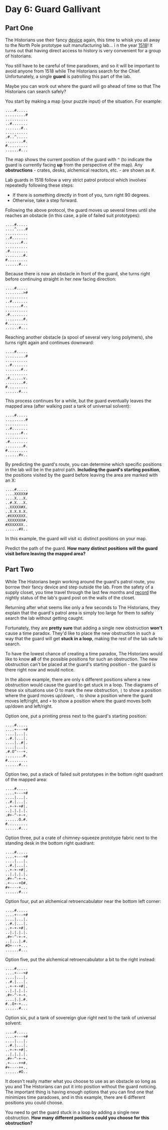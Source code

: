 # Day 6: Guard Gallivant

## Part One

The Historians use their fancy [device](https://adventofcode.com/2024/day/4) again, 
this time to whisk you all away to the North Pole prototype suit manufacturing lab... i
n the year [1518](https://adventofcode.com/2018/day/5)! 
It turns out that having direct access to history is very convenient for a group of historians.

You still have to be careful of time paradoxes, 
and so it will be important to avoid anyone from 1518 while The Historians search for the Chief. 
Unfortunately, a single **guard** is patrolling this part of the lab.

Maybe you can work out where the guard will go ahead of time so that The Historians can search safely?

You start by making a map (your puzzle input) of the situation. For example:

````
....#.....
.........#
..........
..#.......
.......#..
..........
.#..^.....
........#.
#.........
......#...
````

The map shows the current position of the guard with `^`
(to indicate the guard is currently facing **up** from the perspective of the map). 
Any **obstructions** - crates, desks, alchemical reactors, etc. - are shown as #.

Lab guards in 1518 follow a very strict patrol protocol which involves repeatedly following these steps:

- If there is something directly in front of you, turn right 90 degrees.
- Otherwise, take a step forward.

Following the above protocol, 
the guard moves up several times until she reaches an obstacle 
(in this case, a pile of failed suit prototypes):

````
....#.....
....^....#
..........
..#.......
.......#..
..........
.#........
........#.
#.........
......#...
````

Because there is now an obstacle in front of the guard, 
she turns right before continuing straight in her new facing direction:

````
....#.....
........>#
..........
..#.......
.......#..
..........
.#........
........#.
#.........
......#...

````

Reaching another obstacle (a spool of several very long polymers), 
she turns right again and continues downward:

````
....#.....
.........#
..........
..#.......
.......#..
..........
.#......v.
........#.
#.........
......#...
````

This process continues for a while, 
but the guard eventually leaves the mapped area (after walking past a tank of universal solvent):

````
....#.....
.........#
..........
..#.......
.......#..
..........
.#........
........#.
#.........
......#v..
````

By predicting the guard's route, 
you can determine which specific positions in the lab will be in the patrol path. 
**Including the guard's starting position**, 
the positions visited by the guard before leaving the area are marked with an X:

````
....#.....
....XXXXX#
....X...X.
..#.X...X.
..XXXXX#X.
..X.X.X.X.
.#XXXXXXX.
.XXXXXXX#.
#XXXXXXX..
......#X..
````

In this example, the guard will visit `41` distinct positions on your map.

Predict the path of the guard. **How many distinct positions will the guard visit before leaving the mapped area?**

## Part Two

While The Historians begin working around the guard's patrol route, 
you borrow their fancy device and step outside the lab. 
From the safety of a supply closet, 
you time travel through the last few months 
and [record](https://adventofcode.com/2018/day/4) the nightly status of the lab's guard post on the walls of the closet.

Returning after what seems like only a few seconds to The Historians, 
they explain that the guard's patrol area is simply too large 
for them to safely search the lab without getting caught.

Fortunately, they are **pretty sure** that adding a single new obstruction **won't** cause a time paradox. 
They'd like to place the new obstruction in such a way that the guard will get **stuck in a loop**, 
making the rest of the lab safe to search.

To have the lowest chance of creating a time paradox, 
The Historians would like to know **all** of the possible positions for such an obstruction. 
The new obstruction can't be placed at the guard's starting position - 
the guard is there right now and would notice.

In the above example, there are only `6` different positions 
where a new obstruction would cause the guard to get stuck in a loop. 
The diagrams of these six situations use O to mark the new obstruction,
`|` to show a position where the guard moves up/down,
`-` to show a position where the guard moves left/right, 
and `+` to show a position where the guard moves both up/down and left/right.

Option one, put a printing press next to the guard's starting position:

````
....#.....
....+---+#
....|...|.
..#.|...|.
....|..#|.
....|...|.
.#.O^---+.
........#.
#.........
......#...
````

Option two, put a stack of failed suit prototypes in the bottom right quadrant of the mapped area:

````
....#.....
....+---+#
....|...|.
..#.|...|.
..+-+-+#|.
..|.|.|.|.
.#+-^-+-+.
......O.#.
#.........
......#...
````

Option three, put a crate of chimney-squeeze prototype fabric next to the standing desk in the bottom right quadrant:

````
....#.....
....+---+#
....|...|.
..#.|...|.
..+-+-+#|.
..|.|.|.|.
.#+-^-+-+.
.+----+O#.
#+----+...
......#...
````

Option four, put an alchemical retroencabulator near the bottom left corner:

````
....#.....
....+---+#
....|...|.
..#.|...|.
..+-+-+#|.
..|.|.|.|.
.#+-^-+-+.
..|...|.#.
#O+---+...
......#...
````

Option five, put the alchemical retroencabulator a bit to the right instead:

````
....#.....
....+---+#
....|...|.
..#.|...|.
..+-+-+#|.
..|.|.|.|.
.#+-^-+-+.
....|.|.#.
#..O+-+...
......#...
````

Option six, put a tank of sovereign glue right next to the tank of universal solvent:

````
....#.....
....+---+#
....|...|.
..#.|...|.
..+-+-+#|.
..|.|.|.|.
.#+-^-+-+.
.+----++#.
#+----++..
......#O..
````

It doesn't really matter what you choose to use as an obstacle so long as you 
and The Historians can put it into position without the guard noticing. 
The important thing is having enough options that you can find one that minimizes time paradoxes, 
and in this example, there are 6 different positions you could choose.

You need to get the guard stuck in a loop by adding a single new obstruction. 
**How many different positions could you choose for this obstruction?**
